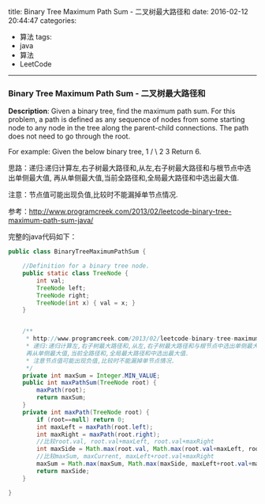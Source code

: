 




title: Binary Tree Maximum Path Sum - 二叉树最大路径和
date: 2016-02-12 20:44:47
categories: 
- 算法
tags: 
- java
- 算法
- LeetCode
<!--updated: 2016-02-12 21:40:47-->
---

### Binary Tree Maximum Path Sum - 二叉树最大路径和
**Description**: Given a binary tree, find the maximum path sum. For this problem, a path is defined as any sequence of nodes from some starting node to any node in the tree along the parent-child connections. The path does not need to go through the root.

For example: Given the below binary tree,
    1
  / \\
 2   3
 Return 6.

思路：递归:递归计算左,右子树最大路径和,从左,右子树最大路径和与根节点中选出单侧最大值, 再从单侧最大值,当前全路径和,全局最大路径和中选出最大值.

注意：节点值可能出现负值,比较时不能漏掉单节点情况.

参考：http://www.programcreek.com/2013/02/leetcode-binary-tree-maximum-path-sum-java/

完整的java代码如下：

```java
public class BinaryTreeMaximumPathSum {

    //Definition for a binary tree node.
    public static class TreeNode {
        int val;
        TreeNode left;
        TreeNode right;
        TreeNode(int x) { val = x; }
    }


    /**
     * http://www.programcreek.com/2013/02/leetcode-binary-tree-maximum-path-sum-java/
     * 递归:递归计算左,右子树最大路径和,从左,右子树最大路径和与根节点中选出单侧最大值,
     再从单侧最大值,当前全路径和,全局最大路径和中选出最大值.
     * 注意节点值可能出现负值,比较时不能漏掉单节点情况.
     */
    private int maxSum = Integer.MIN_VALUE;
    public int maxPathSum(TreeNode root) {
        maxPath(root);
        return maxSum;
    }
    private int maxPath(TreeNode root) {
        if (root==null) return 0;
        int maxLeft = maxPath(root.left);
        int maxRight = maxPath(root.right);
        //比较root.val, root.val+maxLeft, root.val+maxRight
        int maxSide = Math.max(root.val, Math.max(root.val+maxLeft, root.val+maxRight));
        //比较maxSum, maxCurrent, maxLeft+root.val+maxRight
        maxSum = Math.max(maxSum, Math.max(maxSide, maxLeft+root.val+maxRight));
        return maxSide;
    }

}
```
